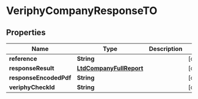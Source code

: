 
# VeriphyCompanyResponseTO

## Properties
Name | Type | Description | Notes
------------ | ------------- | ------------- | -------------
**reference** | **String** |  |  [optional]
**responseResult** | [**LtdCompanyFullReport**](LtdCompanyFullReport.md) |  |  [optional]
**responseEncodedPdf** | **String** |  |  [optional]
**veriphyCheckId** | **String** |  |  [optional]



